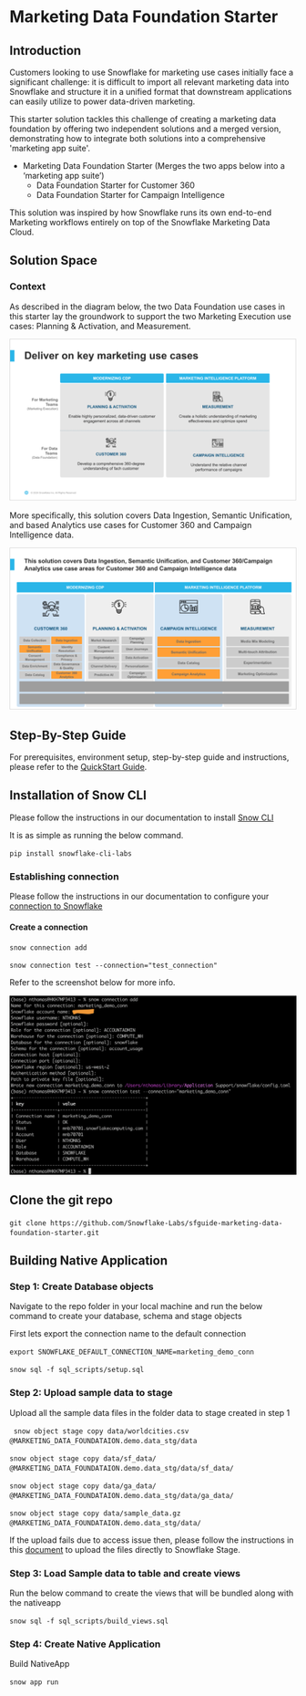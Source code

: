 # Marketing Data Foundation Starter

## Introduction

Customers looking to use Snowflake for marketing use cases initially face a significant challenge: it is difficult to import all relevant marketing data into Snowflake and structure it in a unified format that downstream applications can easily utilize to power data-driven marketing.

This starter solution tackles this challenge of creating a marketing data foundation by offering two independent solutions and a merged version, demonstrating how to integrate both solutions into a comprehensive 'marketing app suite'. 
- Marketing Data Foundation Starter (Merges the two apps below into a ‘marketing app suite’)
  - Data Foundation Starter for Customer 360
  - Data Foundation Starter for Campaign Intelligence

This solution was inspired by how Snowflake runs its own end-to-end Marketing workflows entirely on top of the Snowflake Marketing Data Cloud.

## Solution Space

### Context

As described in the diagram below, the two Data Foundation use cases in this starter lay the groundwork to support the two Marketing Execution use cases: Planning & Activation, and Measurement.

![Alt text](images/context.png)

More specifically, this solution covers Data Ingestion, Semantic Unification, and based Analytics use cases for Customer 360 and Campaign Intelligence data.

![Alt text](images/context2.png)


## Step-By-Step Guide

For prerequisites, environment setup, step-by-step guide and instructions, please refer to the [QuickStart Guide](https://quickstarts.snowflake.com/guide/call_centre_analytics_with_snowflake_cortex_and_spcs/index.html).

## Installation of Snow CLI

Please follow the instructions in our documentation to install [Snow CLI](https://docs.snowflake.com/en/developer-guide/snowflake-cli-v2/installation/installation)

It is as simple as running the below command.

`
pip install snowflake-cli-labs
`

### Establishing connection

Please follow the instructions in our documentation to configure your [connection to Snowflake](https://docs.snowflake.com/en/developer-guide/snowflake-cli-v2/connecting/specify-credentials)

#### Create a connection

`
snow connection add
`

`
snow connection test --connection="test_connection"
`

Refer to the screenshot below for more info.


![Alt text](<Images/Snow connection - create and test.png>)

## Clone the git repo

`
git clone https://github.com/Snowflake-Labs/sfguide-marketing-data-foundation-starter.git
`

## Building Native Application

### Step 1: Create Database objects

Navigate to the repo folder in your local machine and run the below command to create your database, schema and stage objects

First lets export the connection name to the default connection

`
export SNOWFLAKE_DEFAULT_CONNECTION_NAME=marketing_demo_conn
`

`
snow sql -f sql_scripts/setup.sql
`

### Step 2: Upload sample data to stage

Upload all the sample data files in the folder data to stage created in step 1


` 
snow object stage copy data/worldcities.csv @MARKETING_DATA_FOUNDATAION.demo.data_stg/data
`

`
snow object stage copy data/sf_data/ @MARKETING_DATA_FOUNDATAION.demo.data_stg/data/sf_data/
`

`
snow object stage copy data/ga_data/ @MARKETING_DATA_FOUNDATAION.demo.data_stg/data/ga_data/
`

`
snow object stage copy data/sample_data.gz @MARKETING_DATA_FOUNDATAION.demo.data_stg/data/
`


If the upload fails due to access issue then, please follow the instructions in this [document](https://docs.snowflake.com/en/user-guide/data-load-local-file-system-stage-ui) to upload the files directly to Snowflake Stage.

### Step 3: Load Sample data to table and create views

Run the below command to create the views that will be bundled along with the nativeapp

`
snow sql -f sql_scripts/build_views.sql
`

### Step 4: Create Native Application

Build NativeApp

`
snow app run
`

